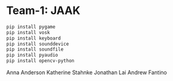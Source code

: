 # Team-1: JAAK

```bash
pip install pygame
pip install vosk 
pip install keyboard
pip install sounddevice 
pip install soundfile
pip install pyaudio
pip install opencv-python
```

Anna Anderson
Katherine Stahnke
Jonathan Lai
Andrew Fantino
